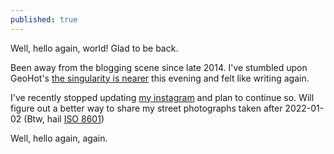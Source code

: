 ```yaml
---
published: true
---
```

Well, hello again, world! Glad to be back. 

Been away from the blogging scene since late 2014. I've stumbled upon GeoHot's [the singularity is nearer](https://geohot.github.io/blog/) this evening and felt like writing again. 

I've recently stopped updating [my instagram](https://www.instagram.com/jramasani/) and plan to continue so. Will figure out a better way to share my street photographs taken after 2022-01-02 (Btw, hail [ISO 8601](https://www.reddit.com/r/ISO8601/]))

Well, hello again, again.
